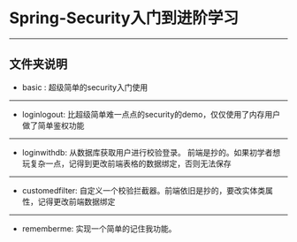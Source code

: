 # Spring-Security入门到进阶学习
---
## 文件夹说明
+ basic : 超级简单的security入门使用
---
+ loginlogout: 比超级简单难一点点的security的demo，仅仅使用了内存用户做了简单鉴权功能
---
+ loginwithdb: 从数据库获取用户进行校验登录。 前端是抄的。如果初学者想玩复杂一点，记得到更改前端表格的数据绑定，否则无法保存
---
+ customedfilter: 自定义一个校验拦截器。前端依旧是抄的，要改实体类属性，记得更改前端数据绑定
---
+ rememberme: 实现一个简单的记住我功能。